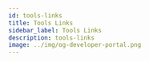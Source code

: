 ```yaml
---
id: tools-links
title: Tools Links
sidebar_label: Tools Links
description: tools-links
image: ../img/og-developer-portal.png
---
```


